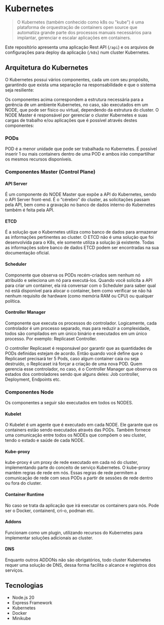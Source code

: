 # Kubernetes

> O Kubernetes (também conhecido como k8s ou "kube") é uma plataforma de orquestração de containers open source que automatiza grande parte dos processos manuais necessários para implantar, gerenciar e escalar aplicações em containers.

Este repositório apresenta uma aplicação Rest API (`/api`) e os arquivos de configurações para deploy da aplicação 
(`/k8s`) num cluster Kubernetes.

## Arquitetura do Kubernetes

O Kubernetes possui vários componentes, cada um com seu propósito, garantindo que exista uma separação na responsabilidade 
e que o sistema seja resiliente:

Os componentes acima correspondem a estrutura necessária para a gerência de um ambiente Kubernetes, no caso, são executados 
em um NODE, que pode ser físico ou virtual, dependendo da estrutura do cluster. O NODE Master é responsável por gerenciar 
o cluster Kubernetes e suas cargas de trabalho e/ou aplicações que é possível através destes componentes:

### PODs

POD é a menor unidade que pode ser trabalhada no Kubernetes. É possível inserir 1 ou mais containers dentro de uma POD e 
ambos irão compartilhar os mesmos recursos disponíveis. 

### Componentes Master (Control Plane)
#### API Server

É um componente do NODE Master que expõe a API do Kubernetes, sendo o API Server front-end. É o “cérebro” do cluster, 
as solicitações passam pela API, bem como a gravação no banco de dados interno do Kubernetes também é feita pela API.

#### ETCD

É a solução que o Kubernetes utiliza como banco de dados para armazenar as informações pertinentes ao cluster. O ETCD não 
é uma solução que foi desenvolvida para o K8s, ele somente utiliza a solução já existente. Todas as informações sobre 
banco de dados ETCD podem ser encontradas na sua documentação oficial.

#### Scheduler 

Componente que observa os PODs recém-criados sem nenhum nó atribuído e seleciona um nó para executá-los. Quando você 
solicita a API para criar um container, ela irá conversar com o Scheduler para saber qual nó está disponível para alocar 
o container, bem como verificar se não há nenhum requisito de hardware (como memória RAM ou CPU) ou qualquer política.

#### Controller Manager 

Componente que executa os processos do controlador. Logicamente, cada controlador é um processo separado, mas para reduzir 
a complexidade, todos são compilados em um único binário e executados em um único processo. Por exemplo: Replicaset Controller.

O controller Replicaset é responsável por garantir que as quantidades de PODs definidas estejam de acordo. Então quando 
você define que o Replicaset precisará ter 5 Pods, caso algum container caia ou seja destruído, o Replicaset irá forçar a 
criação de uma nova POD. Quem gerencia esse controlador, no caso, é o Controller Manager que observa os estados dos controladores 
sendo que alguns deles: Job controller, Deployment, Endpoints etc.

### Componentes Node
Os componentes a seguir são executados em todos os NODES.

#### Kubelet 

O Kubelet é um agente que é executado em cada NODE. Ele garante que os containers estão sendo executados através das PODs. 
Também fornece uma comunicação entre todos os NODEs que compõem o seu cluster, tendo o estado e saúde de cada NODE.

#### Kube-proxy

kube-proxy é um proxy de rede executado em cada nó do cluster, implementando parte do conceito de serviço Kubernetes. O 
kube-proxy mantém regras de rede em nós. Essas regras de rede permitem a comunicação de rede com seus PODs a partir de 
sessões de rede dentro ou fora do cluster.

#### Container Runtime

No caso se trata da aplicação que irá executar os containers para nós. Pode ser o Docker, containerd, cri-o, podman etc.

#### Addons

Funcionam como um plugin, utilizando recursos do Kubernetes para implementar soluções adicionais ao cluster.

#### DNS

Enquanto outros ADDONs não são obrigatórios, todo cluster Kubernetes requer uma solução de DNS, dessa forma facilita o 
alcance e registros dos serviços.

## Tecnologias

* Node.js 20
* Express Framework
* Kubernetes 
* Docker
* Minikube
